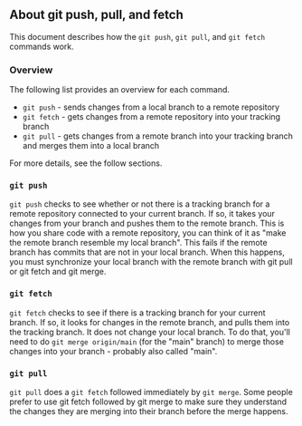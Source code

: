 ## About git push, pull, and fetch

This document describes how the `git push`, `git pull`, and `git fetch` commands work.

### Overview 

The following list provides an overview for each command.

- `git push` - sends changes from a local branch to a remote repository
- `git fetch` - gets changes from a remote repository into your tracking branch
- `git pull` - gets changes from a remote branch into your tracking branch and merges them into a local branch

For more details, see the follow sections.

### `git push` 

`git push` checks to see whether or not there is a tracking branch for a remote repository connected to your current branch. If so, it takes your changes from your branch and pushes them to the remote branch. This is how you share code with a remote repository, you can think of it as "make the remote branch resemble my local branch". This fails if the remote branch has commits that are not in your local branch. When this happens, you must synchronize your local branch with the remote branch with git pull or git fetch and git merge.

### `git fetch` 

`git fetch` checks to see if there is a tracking branch for your current branch. If so, it looks for changes in the remote branch, and pulls them into the tracking branch. It does not change your local branch. To do that, you'll need to do `git merge origin/main` (for the "main" branch) to merge those changes into your branch - probably also called "main".

### `git pull` 

`git pull` does a `git fetch` followed immediately by `git merge`. Some people prefer to use git fetch followed by git merge to make sure they understand the changes they are merging into their branch before the merge happens.